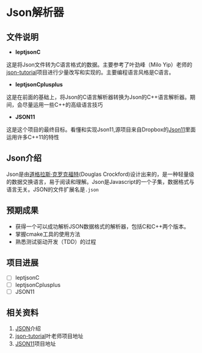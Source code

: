 # Json解析器
## 文件说明

- **leptjsonC**

这是将Json文件转为C语言格式的数据。主要参考了叶劲峰（Milo Yip）老师的[json-tutorial](https://github.com/miloyip/json-tutorial)项目进行少量改写和实现的。主要编程语言风格是C语言。

- **leptjsonCplusplus**

这是在前面的基础上，将Json的C语言解析器转换为Json的C++语言解析器。期间，会尽量运用一些C++的高级语言技巧

- **JSON11**

这是这个项目的最终目标。看懂和实现Json11,源项目来自Dropbox的[Json11](https://github.com/dropbox/json11)里面运用许多C++11的特性

## Json介绍

Json是由[道格拉斯·克罗克福特](https://en.wikipedia.org/wiki/Douglas_Crockford)(Douglas Crockford)设计出来的，是一种轻量级的数据交换语言，易于阅读和理解。Json是Javascript的一个子集，数据格式与语言无关。JSON的文件扩展名是`.json`

## 预期成果

- 获得一个可以成功解析JSON数据格式的解析器，包括C和C++两个版本。
- 掌握cmake工具的使用方法
- 熟悉测试驱动开发（TDD）的过程

## 项目进展

- [ ] leptjsonC
- [ ] leptjsonCplusplus
- [ ] JSON11
## 相关资料

1. [JSON][1]介绍
2. [json-tutorial][2]叶老师项目地址
3. [JSON11][3]项目地址

[1]: http://json.org/     "Introducing JSON"
[2]: https://github.com/miloyip/json-tutorial "叶老师项目地址"
[3]: https://github.com/dropbox/json11 "JSON11"

